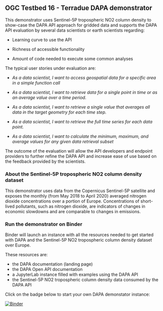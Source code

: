 ## OGC Testbed 16 - Terradue DAPA demonstrator

This demonstrator uses Sentinel-5P tropospheric NO2 column density to show-case the DAPA API approach for gridded data and supports the DAPA API evaluation by several data scientists or earth scientists regarding:

- Learning curve to use the API

- Richness of accessible functionality

- Amount of code needed to execute some common analyses

The typical user stories under evaluation are:

* _As a data scientist, I want to access geospatial data for a specific area in a simple function call_

* _As a data scientist, I want to retrieve data for a single point in time or as an average value over a time period._

* _As a data scientist, I want to retrieve a single value that averages all data in the target geometry for each time step._

* _As a data scientist, I want to retrieve the full time series for each data point._ 

* _As a data scientist, I want to  calculate the minimum, maximum, and average values for any given data retrieval subset_

The outcome of the evaluation will allow the API developers and endpoint providers to further refine the DAPA API and increase ease of use based on the feedback provided by the scientists.

### About the Sentinel-5P tropospheric NO2 column density dataset 

This demonstrator uses data from the Copernicus Sentinel-5P satellite and exposes the monthly (from May 2018 to April 2020) averaged nitrogen dioxide concentrations over a portion of Europe. 
Concentrations of short-lived pollutants, such as nitrogen dioxide, are indicators of changes in economic slowdowns and are comparable to changes in emissions.

### Run the demonstrator on Binder

Binder will launch an instance with all the resources needed to get started with DAPA and the Sentinel-5P NO2 tropospheric column density dataset over Europe.

These resources are: 

- the DAPA documentation (landing page)
- the DAPA Open API documentation
- a JupyterLab instance filled with examples using the DAPA API
- the Sentinel-5P NO2 tropospheric column density data consumed by the DAPA API

Click on the badge below to start your own DAPA demonstator instance:

[![Binder](https://mybinder.org/badge_logo.svg)](https://mybinder.org/v2/gl/terradue-ogctb16%2Fdapa%2Fd167-api-endpoint%2Ffastapi-dapa/master?urlpath=/proxy/8001/)

